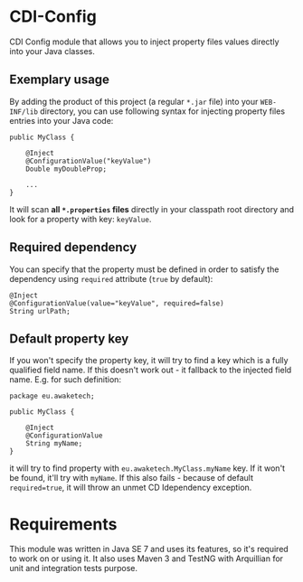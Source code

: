 CDI-Config
==========

CDI Config module that allows you to inject property files values directly into your Java classes.

Exemplary usage
---------------

By adding the product of this project (a regular `*.jar` file) into your `WEB-INF/lib` directory, you can use following 
syntax for injecting property files entries into your Java code:

    public MyClass {
    
        @Inject
        @ConfigurationValue("keyValue")
        Double myDoubleProp;
        
        ...
    }
    
It will scan **all `*.properties` files** directly in your classpath root directory and look for a property with 
key: `keyValue`.

Required dependency
-------------------

You can specify that the property must be defined in order to satisfy the dependency using `required` 
attribute (`true` by default):

    @Inject
    @ConfigurationValue(value="keyValue", required=false)
    String urlPath;

Default property key
--------------------

If you won't specify the property key, it will try to find a key which is a fully qualified field name. If 
this doesn't work out - it fallback to the injected field name. E.g. for such definition:

    package eu.awaketech;
    
    public MyClass {
    
        @Inject
        @ConfigurationValue
        String myName;
    }
    
it will try to find property with `eu.awaketech.MyClass.myName` key. If it won't be found, it'll try with `myName`. 
If this also fails - because of default `required=true`, it will throw an unmet CD Idependency exception. 

Requirements
============

This module was written in Java SE 7 and uses its features, so it's required to work on or using it. 
It also uses Maven 3 and TestNG with Arquillian for unit and integration tests purpose.
